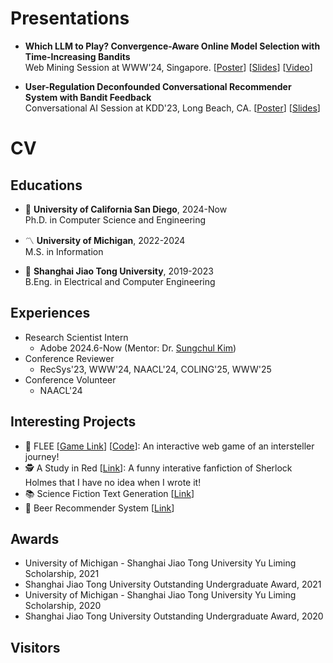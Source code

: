 # Presentations
* **Which LLM to Play? Convergence-Aware Online Model Selection with Time-Increasing Bandits** <br>
  Web Mining Session at WWW'24, Singapore. 
  [[Poster](https://andree-9.github.io/docs/www24_poster.pdf)] [[Slides](https://andree-9.github.io/docs/www24_slides.pdf)] [[Video](https://www.youtube.com/watch?v=lG7B_QxbZ2Q&list=PL_4c34HZDoN6Ysc_Xw1V3V-M9KESB9bJ9&index=197)]

* **User-Regulation Deconfounded Conversational Recommender System with Bandit Feedback** <br>
  Conversational AI Session at KDD'23, Long Beach, CA. 
  [[Poster](https://andree-9.github.io/docs/kdd23_poster.pdf)] [[Slides](https://andree-9.github.io/docs/kdd23_slides.pdf)]

# CV
## Educations

* :trident: **University of California San Diego**, 2024-Now <br>
Ph.D. in Computer Science and Engineering

* :part_alternation_mark: **University of Michigan**, 2022-2024 <br>
M.S. in Information

* 🦶 **Shanghai Jiao Tong University**, 2019-2023 <br>
B.Eng. in Electrical and Computer Engineering

## Experiences
* Research Scientist Intern
  * Adobe 2024.6-Now (Mentor: Dr. [Sungchul Kim](https://sites.google.com/site/subright/))
* Conference Reviewer
  * RecSys'23, WWW'24, NAACL'24, COLING'25, WWW'25
* Conference Volunteer
  * NAACL'24

## Interesting Projects
* :milky_way: FLEE [[Game Link](https://andree-9.github.io/FLEE/)] [[Code](https://github.com/Andree-9/FLEE)]: An interactive web game of an intersteller journey!
* 🕵️ A Study in Red [[Link](https://d1b10bmlvqabco.cloudfront.net/attach/k6h5x3ba2bj6l2/k6hx2hm5whe43e/k9m4xl4m9wqy/A_Study_in_Red.html)]: A funny interative fanfiction of Sherlock Holmes that I have no idea when I wrote it!
* :books: Science Fiction Text Generation [[Link](https://github.com/Andree-9/SciFiGPT)]
* :beer: Beer Recommender System [[Link](https://github.com/Andree-9/BeerRec/)]

## Awards
* University of Michigan - Shanghai Jiao Tong University Yu Liming Scholarship, 2021
* Shanghai Jiao Tong University Outstanding Undergraduate Award, 2021
* University of Michigan - Shanghai Jiao Tong University Yu Liming Scholarship, 2020
* Shanghai Jiao Tong University Outstanding Undergraduate Award, 2020

## Visitors
<script type='text/javascript' id='clustrmaps' src='//cdn.clustrmaps.com/map_v2.js?cl=343739&w=300&t=tt&d=KYawSvUri0xviH0XUuFXADAU5jT8Jz6CcEo2-YUIe20&co=ffffff&cmo=009fff&cmn=18e0ff&ct=cdd4d9'></script>

